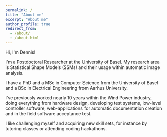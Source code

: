 ```yaml
---
permalink: /
title: "About me"
excerpt: "About me"
author_profile: true
redirect_from: 
  - /about/
  - /about.html
---
```


Hi, I'm Dennis!

I'm a Postdoctoral Researcher at the University of Basel. My research area is Statistical Shape Models (SSMs) and their usage within automatic image analysis. 

I have a PhD and a MSc in Computer Science from the University of Basel and a BSc in Electrical Engineering from Aarhus University. 

I've previously worked nearly 10 years within the Wind Power industry, doing everything from hardware design, developing test systems, low-level controller software, web-applications for automatic documentation creation and in the field software acceptance test.

I like challenging myself and acquiring new skill sets, for instance by tutoring classes or attending coding hackathons. 